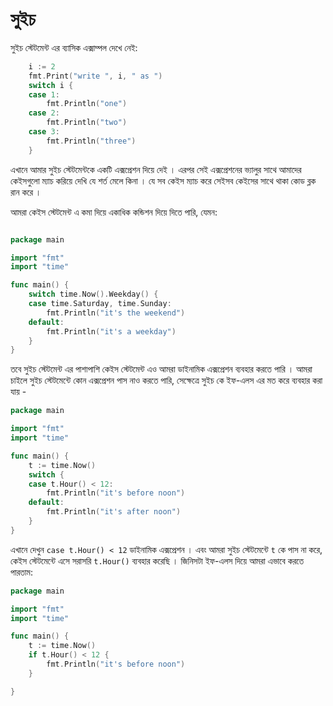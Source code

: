# সুইচ

সুইচ স্টেটমেন্ট এর ব্যাসিক এক্সাম্পল দেখে নেই:

```go
	i := 2
    fmt.Print("write ", i, " as ")
    switch i {
    case 1:
        fmt.Println("one")
    case 2:
        fmt.Println("two")
    case 3:
        fmt.Println("three")
    }
```

এখানে আমার সুইচ স্টেটমেন্টকে একটি এক্সপ্রেশন দিয়ে দেই । এরপর সেই এক্সপ্রেশনের ভ্যালুর সাথে আমাদের কেইসগুলো ম্যাচ করিয়ে দেখি যে শর্ত মেলে কিনা । যে সব কেইস ম্যাচ করে সেইসব কেইসের সাথে থাকা কোড ব্লক রান করে । 

আমরা কেইস স্টেটমেন্ট এ কমা দিয়ে একাধিক কন্ডিশন দিয়ে দিতে পারি, যেমন: 

```go

package main

import "fmt"
import "time"

func main() {
    switch time.Now().Weekday() {
    case time.Saturday, time.Sunday:
        fmt.Println("it's the weekend")
    default:
        fmt.Println("it's a weekday")
    }
}
```

তবে সুইচ স্টেটমেন্ট এর পাশাপাশি কেইস স্টেটমেন্ট এও আমরা ডাইনামিক এক্সপ্রেশন ব্যবহার করতে পারি । আমরা চাইলে সুইচ স্টেটমেন্টে কোন এক্সপ্রেশন পাস নাও করতে পারি, সেক্ষেত্রে সুইচ কে ইফ-এলস এর মত করে ব্যবহার করা যায় -  

```go
package main

import "fmt"
import "time"

func main() {
	t := time.Now()
	switch {
	case t.Hour() < 12:
		fmt.Println("it's before noon")
	default:
		fmt.Println("it's after noon")
	}
}

```

এখানে দেখুন `case t.Hour() < 12` ডাইনামিক এক্সপ্রেশন । এবং আমরা সুইচ স্টেটমেন্টে `t` কে পাস না করে, কেইস স্টেটমেন্টে এসে সরাসরি `t.Hour()` ব্যবহার করেছি । জিনিসটা ইফ-এলস দিয়ে আমরা এভাবে করতে পারতাম: 

```go
package main

import "fmt"
import "time"

func main() {
	t := time.Now()
	if t.Hour() < 12 {
		fmt.Println("it's before noon")
	}

}
```